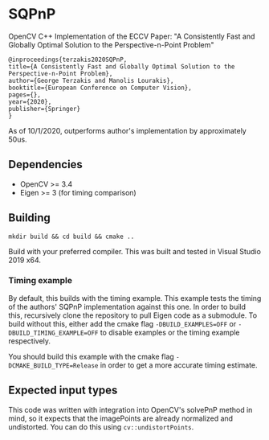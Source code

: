 # SQPnP
OpenCV C++ Implementation of the ECCV Paper: "A Consistently Fast and Globally Optimal Solution to the Perspective-n-Point Problem"

```
@inproceedings{terzakis2020SQPnP,
title={A Consistently Fast and Globally Optimal Solution to the Perspective-n-Point Problem},
author={George Terzakis and Manolis Lourakis},
booktitle={European Conference on Computer Vision},
pages={},
year={2020},
publisher={Springer}
}
```

As of 10/1/2020, outperforms author's implementation by approximately 50us.

## Dependencies
- OpenCV >= 3.4
- Eigen >= 3 (for timing comparison)

## Building
```
mkdir build && cd build && cmake ..
```
Build with your preferred compiler. This was built and tested in Visual Studio 2019 x64.

### Timing example
By default, this builds with the timing example. This example tests the timing of the authors' SQPnP implementation against this one. In order to build this, recursively clone the repository to pull Eigen code as a submodule. To build without this, either add the cmake flag `-DBUILD_EXAMPLES=OFF` or `-DBUILD_TIMING_EXAMPLE=OFF` to disable examples or the timing example respectively.

You should build this example with the cmake flag `-DCMAKE_BUILD_TYPE=Release` in order to get a more accurate timing estimate.

## Expected input types
This code was written with integration into OpenCV's solvePnP method in mind, so it expects that the imagePoints are already normalized and undistorted. You can do this using `cv::undistortPoints`.